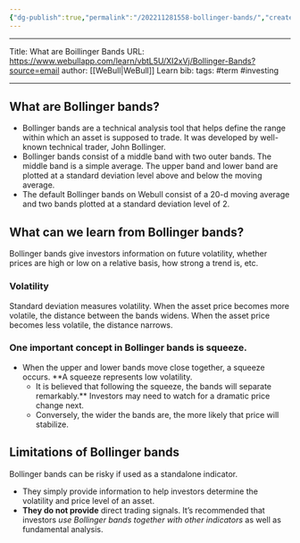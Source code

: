 ```yaml
---
{"dg-publish":true,"permalink":"/202211281558-bollinger-bands/","created":"2022-11-28T15:58:47.000-05:00","updated":"2025-03-20T01:41:19.290-04:00"}
---
```


---

Title: What are Boillinger Bands
URL: https://www.webullapp.com/learn/vbtL5U/XI2xVj/Bollinger-Bands?source=email
author: [[WeBull\|WeBull]] Learn
bib:
tags: #term #investing 

---


## What are Bollinger bands?
- Bollinger bands are a technical analysis tool that helps define the range within which an asset is supposed to trade. It was developed by well-known technical trader, John Bollinger.
- Bollinger bands consist of a middle band with two outer bands. The middle band is a simple average. The upper band and lower band are plotted at a standard deviation level above and below the moving average.
- The default Bollinger bands on Webull consist of a 20-d moving average and two bands plotted at a standard deviation level of 2.
## What can we learn from Bollinger bands?
Bollinger bands give investors information on future volatility, whether prices are high or low on a relative basis, how strong a trend is, etc.
### Volatility
Standard deviation measures volatility. When the asset price becomes more volatile, the distance between the bands widens. When the asset price becomes less volatile, the distance narrows.
### One important concept in Bollinger bands is squeeze. 
- When the upper and lower bands move close together, a squeeze occurs. **A squeeze represents low volatility. 
	- It is believed that following the squeeze, the bands will separate remarkably.** Investors may need to watch for a dramatic price change next. 
	- Conversely, the wider the bands are, the more likely that price will stabilize.
## Limitations of Bollinger bands
Bollinger bands can be risky if used as a standalone indicator. 
- They simply provide information to help investors determine the volatility and price level of an asset. 
- **They do not provide** direct trading signals. It’s recommended that investors _use Bollinger bands together with other indicators_ as well as fundamental analysis.
